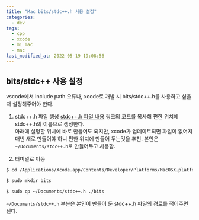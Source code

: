 ```yaml
---
title: "Mac bits/stdc++.h 사용 설정"
categories:
  - dev
tags:
  - cpp
  - xcode
  - m1 mac
  - mac
last_modified_at: 2022-05-19 19:08:56
---
```


## bits/stdc++ 사용 설정

vscode에서 include path 오류나, xcode로 개발 시 bits/stdc++.h를 사용하고 싶을 때 설정해주어야 한다.

1. stdc++.h 파일 생성
   [stdc++.h 파일 내용](https://gist.github.com/frankchen0130/9ac562b55fa7e03689bca30d0e52b0e5) 링크의 코드를 복사해 편한 위치에 stdc++.h의 이름으로 생성한다. \
   아래에 설명할 위치에 바로 만들어도 되지만, xcode가 업데이트되면 파일이 없어져 매번 새로 만들어야 하니 편한 위치에 만들어 두는것을 추천. 본인은 `~/Documents/stdc++.h`로 만들어두고 사용함.

2. 터미널로 이동

```bash
$ cd /Applications/Xcode.app/Contents/Developer/Platforms/MacOSX.platform/Developer/SDKs/MacOSX.sdk/usr/include/c++/v1
```

```bash
$ sudo mkdir bits
```

```bash
$ sudo cp ~/Documents/stdc++.h ./bits
```

`~/Documents/stdc++.h` 부분은 본인이 만들어 둔 stdc++.h 파일의 경로를 적어주면 된다.
